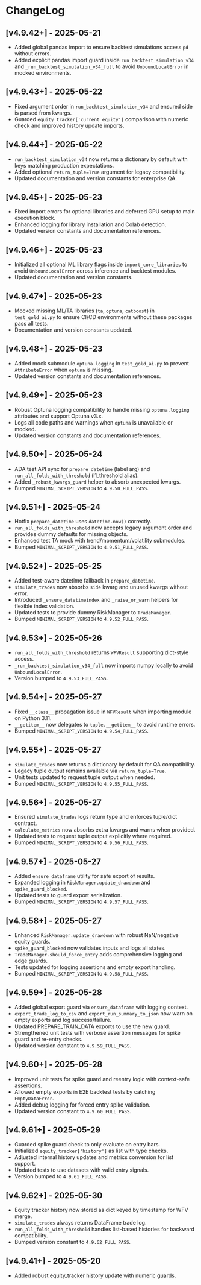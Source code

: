 # ChangeLog

## [v4.9.42+] - 2025-05-21
- Added global pandas import to ensure backtest simulations access `pd` without errors.
- Added explicit pandas import guard inside `run_backtest_simulation_v34` and `_run_backtest_simulation_v34_full` to avoid `UnboundLocalError` in mocked environments.

## [v4.9.43+] - 2025-05-22
- Fixed argument order in `run_backtest_simulation_v34` and ensured side is parsed from kwargs.
- Guarded `equity_tracker['current_equity']` comparison with numeric check and improved history update imports.

## [v4.9.44+] - 2025-05-22
- `run_backtest_simulation_v34` now returns a dictionary by default with keys matching production expectations.
- Added optional `return_tuple=True` argument for legacy compatibility.
- Updated documentation and version constants for enterprise QA.

## [v4.9.45+] - 2025-05-23
- Fixed import errors for optional libraries and deferred GPU setup to main execution block.
- Enhanced logging for library installation and Colab detection.
- Updated version constants and documentation references.

## [v4.9.46+] - 2025-05-23

- Initialized all optional ML library flags inside `import_core_libraries` to avoid `UnboundLocalError` across inference and backtest modules.
- Updated documentation and version constants.
## [v4.9.47+] - 2025-05-23
- Mocked missing ML/TA libraries (`ta`, `optuna`, `catboost`) in `test_gold_ai.py` to ensure CI/CD environments without these packages pass all tests.
- Documentation and version constants updated.

## [v4.9.48+] - 2025-05-23
- Added mock submodule `optuna.logging` in `test_gold_ai.py` to prevent `AttributeError` when `optuna` is missing.
- Updated version constants and documentation references.

## [v4.9.49+] - 2025-05-23
- Robust Optuna logging compatibility to handle missing `optuna.logging` attributes and support Optuna v3.x.
- Logs all code paths and warnings when `optuna` is unavailable or mocked.
- Updated version constants and documentation references.

## [v4.9.50+] - 2025-05-24
- ADA test API sync for `prepare_datetime` (label arg) and `run_all_folds_with_threshold` (l1_threshold alias).
- Added `_robust_kwargs_guard` helper to absorb unexpected kwargs.
- Bumped `MINIMAL_SCRIPT_VERSION` to `4.9.50_FULL_PASS`.

## [v4.9.51+] - 2025-05-24
- Hotfix `prepare_datetime` uses `datetime.now()` correctly.
- `run_all_folds_with_threshold` now accepts legacy argument order and provides
  dummy defaults for missing objects.
- Enhanced test TA mock with trend/momentum/volatility submodules.
- Bumped `MINIMAL_SCRIPT_VERSION` to `4.9.51_FULL_PASS`.

## [v4.9.52+] - 2025-05-25
- Added test-aware datetime fallback in `prepare_datetime`.
- `simulate_trades` now absorbs `side` kwarg and unused kwargs without error.
- Introduced `_ensure_datetimeindex` and `_raise_or_warn` helpers for flexible index validation.
- Updated tests to provide dummy RiskManager to `TradeManager`.
- Bumped `MINIMAL_SCRIPT_VERSION` to `4.9.52_FULL_PASS`.

## [v4.9.53+] - 2025-05-26
- `run_all_folds_with_threshold` returns `WFVResult` supporting dict-style access.
- `_run_backtest_simulation_v34_full` now imports numpy locally to avoid `UnboundLocalError`.
- Version bumped to `4.9.53_FULL_PASS`.

## [v4.9.54+] - 2025-05-27
- Fixed `__class__` propagation issue in `WFVResult` when importing module on Python 3.11.
- `__getitem__` now delegates to `tuple.__getitem__` to avoid runtime errors.
- Bumped `MINIMAL_SCRIPT_VERSION` to `4.9.54_FULL_PASS`.

## [v4.9.55+] - 2025-05-27
- `simulate_trades` now returns a dictionary by default for QA compatibility.
- Legacy tuple output remains available via `return_tuple=True`.
- Unit tests updated to request tuple output when needed.
- Bumped `MINIMAL_SCRIPT_VERSION` to `4.9.55_FULL_PASS`.

## [v4.9.56+] - 2025-05-27
- Ensured `simulate_trades` logs return type and enforces tuple/dict contract.
- `calculate_metrics` now absorbs extra kwargs and warns when provided.
- Updated tests to request tuple output explicitly where required.
- Bumped `MINIMAL_SCRIPT_VERSION` to `4.9.56_FULL_PASS`.

## [v4.9.57+] - 2025-05-27
- Added `ensure_dataframe` utility for safe export of results.
- Expanded logging in `RiskManager.update_drawdown` and `spike_guard_blocked`.
- Updated tests to guard export serialization.
- Bumped `MINIMAL_SCRIPT_VERSION` to `4.9.57_FULL_PASS`.

## [v4.9.58+] - 2025-05-27
- Enhanced `RiskManager.update_drawdown` with robust NaN/negative equity guards.
- `spike_guard_blocked` now validates inputs and logs all states.
- `TradeManager.should_force_entry` adds comprehensive logging and edge guards.
- Tests updated for logging assertions and empty export handling.
- Bumped `MINIMAL_SCRIPT_VERSION` to `4.9.58_FULL_PASS`.

## [v4.9.59+] - 2025-05-28
- Added global export guard via `ensure_dataframe` with logging context.
- `export_trade_log_to_csv` and `export_run_summary_to_json` now warn on empty exports and log success/failure.
- Updated PREPARE_TRAIN_DATA exports to use the new guard.
- Strengthened unit tests with verbose assertion messages for spike guard and re-entry checks.
- Updated version constant to `4.9.59_FULL_PASS`.

## [v4.9.60+] - 2025-05-28
- Improved unit tests for spike guard and reentry logic with context-safe assertions.
- Allowed empty exports in E2E backtest tests by catching `EmptyDataError`.
- Added debug logging for forced entry spike validation.
- Updated version constant to `4.9.60_FULL_PASS`.

## [v4.9.61+] - 2025-05-29
- Guarded spike guard check to only evaluate on entry bars.
- Initialized `equity_tracker['history']` as list with type checks.
- Adjusted internal history updates and metrics conversion for list support.
- Updated tests to use datasets with valid entry signals.
- Version bumped to `4.9.61_FULL_PASS`.

## [v4.9.62+] - 2025-05-30
- Equity tracker history now stored as dict keyed by timestamp for WFV merge.
- `simulate_trades` always returns DataFrame trade log.
- `run_all_folds_with_threshold` handles list-based histories for backward compatibility.
- Bumped version constant to `4.9.62_FULL_PASS`.


## [v4.9.41+] - 2025-05-20
- Added robust equity_tracker history update with numeric guards.
